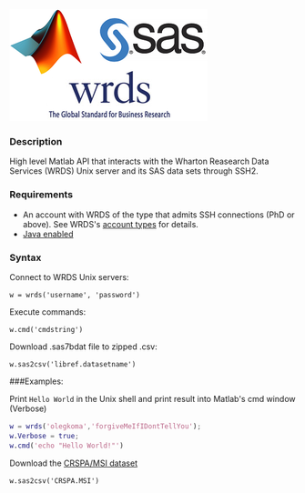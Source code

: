 ![interaction](https://raw.githubusercontent.com/okomarov/wrds/master/logos.png)

### Description
High level Matlab API that interacts with the Wharton Reasearch Data Services (WRDS) Unix server and its SAS data sets through SSH2.
    
### Requirements
* An account with WRDS of the type that admits SSH connections (PhD or above). 
  See WRDS's [account types](http://wrds-web.wharton.upenn.edu/wrds/support/Additional%20Support/Account%20Types.cfm) for details.
* [Java enabled](http://www.mathworks.co.uk/help/matlab/ref/usejava.html)

### Syntax

Connect to WRDS Unix servers:

    w = wrds('username', 'password')

Execute commands:

    w.cmd('cmdstring')
    
Download .sas7bdat file to zipped .csv:

    w.sas2csv('libref.datasetname')

###Examples:

Print `Hello World` in the Unix shell and print result into Matlab's cmd window (Verbose)
```matlab
w = wrds('olegkoma','forgiveMeIfIDontTellYou');
w.Verbose = true;
w.cmd('echo "Hello World!"')
```

Download the [CRSPA/MSI dataset](http://wrds-web.wharton.upenn.edu/wrds/tools/variable.cfm?library_id=137&file_id=67079)

    w.sas2csv('CRSPA.MSI')
